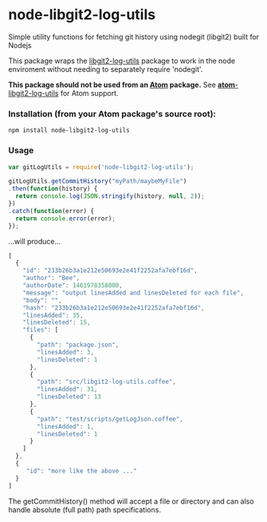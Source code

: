 # node-libgit2-log-utils
Simple utility functions for fetching git history using nodegit (libgit2) built for Nodejs


This package wraps the [libgit2-log-utils](https://github.com/littlebee/libgit2-log-utils) package to work in the node enviroment without needing to separately require 'nodegit'.  

**This package should not be used from an [Atom](http://atom.io) package.** See [**atom**-libgit2-log-utils](https://github.com/littlebee/atom-libgit2-log-utils) for Atom support.

### Installation (from your Atom package's source root):
`npm install node-libgit2-log-utils`


### Usage

```javascript
var gitLogUtils = require('node-libgit2-log-utils');

gitLogUtils.getCommitHistory("myPath/maybeMyFile")
.then(function(history) {
  return console.log(JSON.stringify(history, null, 2));
})
.catch(function(error) {
  return console.error(error);
});

```
...will produce...

```javascript
[
  {
    "id": "233b26b3a1e212e50693e2e41f2252afa7ebf16d",
    "author": "Bee",
    "authorDate": 1461978358000,
    "message": "output linesAdded and linesDeleted for each file",
    "body": "",
    "hash": "233b26b3a1e212e50693e2e41f2252afa7ebf16d",
    "linesAdded": 35,
    "linesDeleted": 15,
    "files": [
      {
        "path": "package.json",
        "linesAdded": 3,
        "linesDeleted": 1
      },
      {
        "path": "src/libgit2-log-utils.coffee",
        "linesAdded": 31,
        "linesDeleted": 13
      },
      {
        "path": "test/scripts/getLogJson.coffee",
        "linesAdded": 1,
        "linesDeleted": 1
      }
    ]
  },
  {
     "id": "more like the above ..."
  }
]
```
The getCommitHistory() method will accept a file or directory and can also handle absolute (full path) path specifications.
